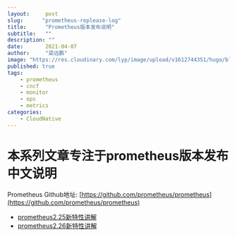 ```yaml
---
layout:     post 
slug:      "prometheus-replease-log"
title:      "Prometheus版本发布说明"
subtitle:   ""
description: ""
date:       2021-04-07
author:     "梁远鹏"
image: "https://res.cloudinary.com/lyp/image/upload/v1612744351/hugo/blog.github.io/pexels-bruno-cervera-6032877.jpg"
published: true
tags:
    - prometheus
    - cncf
    - monitor
    - ops
    - metrics
categories: 
    - CloudNative
---    
```


# 本系列文章专注于prometheus版本发布中文说明  

Prometheus Github地址: [https://github.com/prometheus/prometheus](https://github.com/prometheus/prometheus)  

- [prometheus2.25新特性讲解](https://liangyuanpeng.com/post/prometheus-v2.25-feature/)
- [prometheus2.26新特性讲解](https://liangyuanpeng.com/post/prometheus-release-v2.26rc.0)

